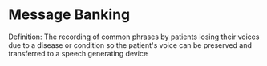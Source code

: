 # Message Banking

Definition: The recording of common phrases by patients losing their voices due to a disease or condition so the patient's voice can be preserved and transferred to a speech generating device